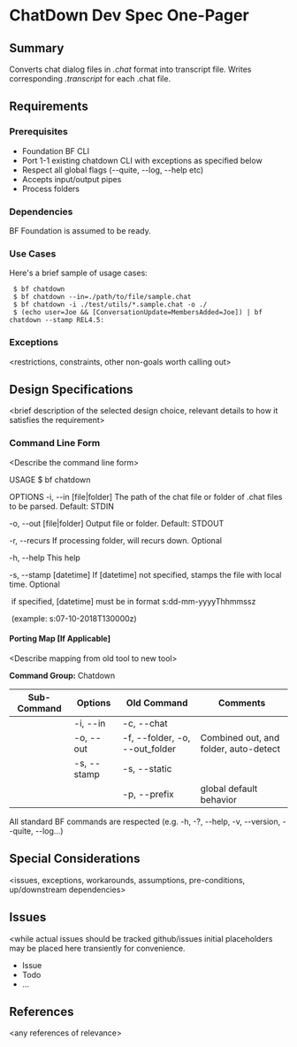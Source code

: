 # ChatDown Dev Spec One-Pager

## Summary
Converts chat dialog files in *.chat* format into transcript file. Writes corresponding *.transcript* for each .chat file.

## Requirements
### Prerequisites
* Foundation BF CLI
* Port 1-1 existing chatdown CLI with exceptions as specified below
* Respect all global flags (--quite, --log, --help etc)
* Accepts input/output pipes
* Process folders

### Dependencies

BF Foundation is assumed to be ready.

### Use Cases
Here's a brief sample of usage cases:

     $ bf chatdown
     $ bf chatdown --in=./path/to/file/sample.chat
     $ bf chatdown -i ./test/utils/*.sample.chat -o ./
     $ (echo user=Joe && [ConversationUpdate=MembersAdded=Joe]) | bf chatdown --stamp REL4.5:
### Exceptions
<restrictions, constraints, other non-goals worth calling out>

## Design Specifications
<brief description of the selected design choice, relevant details to how it satisfies the requirement>



### Command Line Form
\<Describe the command line form\>

USAGE
  $ bf chatdown

OPTIONS
  -i, --in [file|folder]	   The path of the chat file or folder of .chat files to be parsed.  Default: STDIN

 -o, --out [file|folder]	Output file or folder. Default: STDOUT

  -r, --recurs					If processing folder, will recurs down. Optional

  -h, --help                       This help

  -s, --stamp [datetime]  If [datetime] not specified, stamps the file with local time. Optional

​										 if specified, [datetime] must be in format s:dd-mm-yyyyThhmmssz   

​										(example: s:07-10-2018T130000z)



#### Porting Map [If Applicable]

\<Describe mapping from old tool to new tool\>

**Command Group:** Chatdown

| Sub-Command | Options     | Old Command                    | Comments                              |
| ----------- | ----------- | ------------------------------ | ------------------------------------- |
|             | -i, --in    | -c, --chat                     |                                       |
|             | -o, --out   | -f, --folder, -o, --out_folder | Combined out, and folder, auto-detect |
|             | -s, --stamp | -s, --static                   |                                       |
|             |             | -p, --prefix                   | global default behavior               |

All standard BF commands are respected (e.g. -h, -?, --help, -v, --version, --quite, --log...)

## Special Considerations
<issues, exceptions, workarounds, assumptions, pre-conditions, up/downstream dependencies> 

## Issues
<while actual issues should be tracked github/issues initial placeholders may be placed here transiently for convenience.

  * Issue
  * Todo
  * ...

## References

\<any references of relevance\>